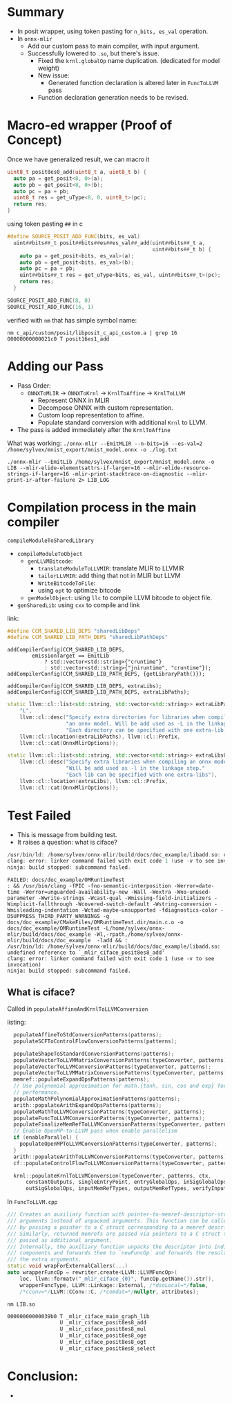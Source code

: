# Summary

- In posit wrapper, using token pasting for `n_bits, es_val` operation.
- In `onnx-mlir`
	- Add our custom pass to main compiler, with input argument.
	- Successfully lowered to `.so`, but there's issue.
		- Fixed the `krnl.globalOp` name duplication. (dedicated for model weight)
		- New issue:
			- Generated function declaration is altered later in `FuncToLLVM` pass
		- Function declaration generation needs to be revised.
# Macro-ed wrapper (Proof of Concept)

Once we have generalized result, we can macro it

```cpp
uint8_t posit8es0_add(uint8_t a, uint8_t b) {
  auto pa = get_posit<8, 0>(a);
  auto pb = get_posit<8, 0>(b);
  auto pc = pa + pb;
  uint8_t res = get_uType<8, 0, uint8_t>(pc);
  return res;
}
```

using token pasting `##` in c

```cpp
#define SOURCE_POSIT_ADD_FUNC(bits, es_val)                                    \
  uint##bits##_t posit##bits##es##es_val##_add(uint##bits##_t a,               \
                                               uint##bits##_t b) {             \
    auto pa = get_posit<bits, es_val>(a);                                      \
    auto pb = get_posit<bits, es_val>(b);                                      \
    auto pc = pa + pb;                                                         \
    uint##bits##_t res = get_uType<bits, es_val, uint##bits##_t>(pc);          \
    return res;                                                                \
  }

SOURCE_POSIT_ADD_FUNC(8, 0)
SOURCE_POSIT_ADD_FUNC(16, 1)
```

verified with `nm` that has simple symbol name:

```
nm c_api/custom/posit/libposit_c_api_custom.a | grep 16
00000000000021c0 T posit16es1_add
```

# Adding our Pass

- Pass Order:
	- `ONNXToMLIR` -> `ONNXToKrnl` -> `KrnlToAffine` -> `KrnlToLLVM`
		- Represent ONNX in MLIR
		- Decompose ONNX with custom representation.
		- Custom loop representation to affine.
		- Populate standard conversion with additional `Krnl` to LLVM.
- The pass is added immediately after the `KrnlToAffine`

What was working:
`./onnx-mlir --EmitMLIR --n-bits=16 --es-val=2 /home/sylvex/mnist_export/mnist_model.onnx -o ./log.txt`

`./onnx-mlir --EmitLib /home/sylvex/mnist_export/mnist_model.onnx -o LIB --mlir-elide-elementsattrs-if-larger=16 --mlir-elide-resource-strings-if-larger=16 -mlir-print-stacktrace-on-diagnostic --mlir-print-ir-after-failure 2> LIB_LOG`


# Compilation process in the main compiler

`compileModuleToSharedLibrary`
- `compileModuleToObject`
	- `genLLVMBitcode`:
		- `translateModuleToLLVMIR`: translate MLIR to LLVMIR
		- `tailorLLVMIR`: add thing that not in MLIR but LLVM
		- `WriteBitcodeToFile`: 
		- using `opt` to optimize bitcode
	- `genModelObject`: using `llc` to compile LLVM bitcode to object file.
- `genSharedLib`: using `cxx` to compile and link

link:
```cpp
#define CCM_SHARED_LIB_DEPS "sharedLibDeps"
#define CCM_SHARED_LIB_PATH_DEPS "sharedLibPathDeps"
```

```
addCompilerConfig(CCM_SHARED_LIB_DEPS,
        emissionTarget == EmitLib
            ? std::vector<std::string>{"cruntime"}
            : std::vector<std::string>{"jniruntime", "cruntime"});
addCompilerConfig(CCM_SHARED_LIB_PATH_DEPS, {getLibraryPath()});

addCompilerConfig(CCM_SHARED_LIB_DEPS, extraLibs);
addCompilerConfig(CCM_SHARED_LIB_PATH_DEPS, extraLibPaths);
```

```cpp
static llvm::cl::list<std::string, std::vector<std::string>> extraLibPathsOpt(
    "L",
    llvm::cl::desc("Specify extra directories for libraries when compiling"
                   "an onnx model. Will be add used as -L in the linkage step."
                   "Each directory can be specified with one extra-lib-dirs"),
    llvm::cl::location(extraLibPaths), llvm::cl::Prefix,
    llvm::cl::cat(OnnxMlirOptions));

static llvm::cl::list<std::string, std::vector<std::string>> extraLibsOpt("l",
    llvm::cl::desc("Specify extra libraries when compiling an onnx model."
                   "Will be add used as -l in the linkage step."
                   "Each lib can be specified with one extra-libs"),
    llvm::cl::location(extraLibs), llvm::cl::Prefix,
    llvm::cl::cat(OnnxMlirOptions));
```

# Test Failed

- This is message from building test.
- It raises a question: what is ciface?
```cpp
/usr/bin/ld: /home/sylvex/onnx-mlir/build/docs/doc_example/libadd.so: undefined reference to `_mlir_ciface_posit8es8_add'
clang: error: linker command failed with exit code 1 (use -v to see invocation)
ninja: build stopped: subcommand failed.
```

```
FAILED: docs/doc_example/OMRuntimeTest
: && /usr/bin/clang -fPIC -fno-semantic-interposition -Werror=date-time -Werror=unguarded-availability-new -Wall -Wextra -Wno-unused-parameter -Wwrite-strings -Wcast-qual -Wmissing-field-initializers -Wimplicit-fallthrough -Wcovered-switch-default -Wstring-conversion -Wmisleading-indentation -Wctad-maybe-unsupported -fdiagnostics-color -DSUPPRESS_THIRD_PARTY_WARNINGS -g  docs/doc_example/CMakeFiles/OMRuntimeTest.dir/main.c.o -o docs/doc_example/OMRuntimeTest -L/home/sylvex/onnx-mlir/build/docs/doc_example -Wl,-rpath,/home/sylvex/onnx-mlir/build/docs/doc_example  -ladd && :
/usr/bin/ld: /home/sylvex/onnx-mlir/build/docs/doc_example/libadd.so: undefined reference to `_mlir_ciface_posit8es8_add'
clang: error: linker command failed with exit code 1 (use -v to see invocation)
ninja: build stopped: subcommand failed.
```

## What is ciface?

Called in `populateAffineAndKrnlToLLVMConversion`

listing:
```cpp
  populateAffineToStdConversionPatterns(patterns);
  populateSCFToControlFlowConversionPatterns(patterns);

  populateShapeToStandardConversionPatterns(patterns);
  populateVectorToLLVMMatrixConversionPatterns(typeConverter, patterns);
  populateVectorToLLVMConversionPatterns(typeConverter, patterns);
  populateVectorToLLVMMatrixConversionPatterns(typeConverter, patterns);
  memref::populateExpandOpsPatterns(patterns);
  // Use polynomial approximation for math.{tanh, sin, cos and exp} for better
  // performance.
  populateMathPolynomialApproximationPatterns(patterns);
  arith::populateArithExpandOpsPatterns(patterns);
  populateMathToLLVMConversionPatterns(typeConverter, patterns);
  populateFuncToLLVMConversionPatterns(typeConverter, patterns);
  populateFinalizeMemRefToLLVMConversionPatterns(typeConverter, patterns);
  // Enable OpenMP-to-LLVM pass when enable parallelism
  if (enableParallel) {
    populateOpenMPToLLVMConversionPatterns(typeConverter, patterns);
  }
  arith::populateArithToLLVMConversionPatterns(typeConverter, patterns);
  cf::populateControlFlowToLLVMConversionPatterns(typeConverter, patterns);

  krnl::populateKrnlToLLVMConversion(typeConverter, patterns, ctx,
      constantOutputs, singleEntryPoint, entryGlobalOps, inSigGlobalOps,
      outSigGlobalOps, inputMemRefTypes, outputMemRefTypes, verifyInputTensors);

```

In `FuncToLLVM.cpp`
```cpp
/// Creates an auxiliary function with pointer-to-memref-descriptor-struct
/// arguments instead of unpacked arguments. This function can be called from C
/// by passing a pointer to a C struct corresponding to a memref descriptor.
/// Similarly, returned memrefs are passed via pointers to a C struct that is
/// passed as additional argument.
/// Internally, the auxiliary function unpacks the descriptor into individual
/// components and forwards them to `newFuncOp` and forwards the results to
/// the extra arguments.
static void wrapForExternalCallers(...)
auto wrapperFuncOp = rewriter.create<LLVM::LLVMFuncOp>(
	loc, llvm::formatv("_mlir_ciface_{0}", funcOp.getName()).str(),
	wrapperFuncType, LLVM::Linkage::External, /*dsoLocal=*/false,
	/*cconv=*/LLVM::CConv::C, /*comdat=*/nullptr, attributes);
```

`nm LIB.so`
```bash
00000000000039b0 T _mlir_ciface_main_graph_lib
                 U _mlir_ciface_posit8es8_add
                 U _mlir_ciface_posit8es8_mul
                 U _mlir_ciface_posit8es8_oge
                 U _mlir_ciface_posit8es8_ogt
                 U _mlir_ciface_posit8es8_select
```

# Conclusion:

- 
